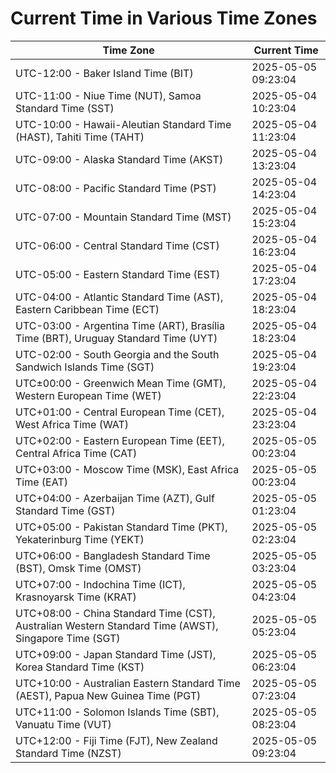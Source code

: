 # Current Time in Various Time Zones

| Time Zone | Current Time |
|-----------|--------------|
| UTC-12:00 - Baker Island Time (BIT) | 2025-05-05 09:23:04 |
| UTC-11:00 - Niue Time (NUT), Samoa Standard Time (SST) | 2025-05-04 10:23:04 |
| UTC-10:00 - Hawaii-Aleutian Standard Time (HAST), Tahiti Time (TAHT) | 2025-05-04 11:23:04 |
| UTC-09:00 - Alaska Standard Time (AKST) | 2025-05-04 13:23:04 |
| UTC-08:00 - Pacific Standard Time (PST) | 2025-05-04 14:23:04 |
| UTC-07:00 - Mountain Standard Time (MST) | 2025-05-04 15:23:04 |
| UTC-06:00 - Central Standard Time (CST) | 2025-05-04 16:23:04 |
| UTC-05:00 - Eastern Standard Time (EST) | 2025-05-04 17:23:04 |
| UTC-04:00 - Atlantic Standard Time (AST), Eastern Caribbean Time (ECT) | 2025-05-04 18:23:04 |
| UTC-03:00 - Argentina Time (ART), Brasília Time (BRT), Uruguay Standard Time (UYT) | 2025-05-04 18:23:04 |
| UTC-02:00 - South Georgia and the South Sandwich Islands Time (SGT) | 2025-05-04 19:23:04 |
| UTC±00:00 - Greenwich Mean Time (GMT), Western European Time (WET) | 2025-05-04 22:23:04 |
| UTC+01:00 - Central European Time (CET), West Africa Time (WAT) | 2025-05-04 23:23:04 |
| UTC+02:00 - Eastern European Time (EET), Central Africa Time (CAT) | 2025-05-05 00:23:04 |
| UTC+03:00 - Moscow Time (MSK), East Africa Time (EAT) | 2025-05-05 00:23:04 |
| UTC+04:00 - Azerbaijan Time (AZT), Gulf Standard Time (GST) | 2025-05-05 01:23:04 |
| UTC+05:00 - Pakistan Standard Time (PKT), Yekaterinburg Time (YEKT) | 2025-05-05 02:23:04 |
| UTC+06:00 - Bangladesh Standard Time (BST), Omsk Time (OMST) | 2025-05-05 03:23:04 |
| UTC+07:00 - Indochina Time (ICT), Krasnoyarsk Time (KRAT) | 2025-05-05 04:23:04 |
| UTC+08:00 - China Standard Time (CST), Australian Western Standard Time (AWST), Singapore Time (SGT) | 2025-05-05 05:23:04 |
| UTC+09:00 - Japan Standard Time (JST), Korea Standard Time (KST) | 2025-05-05 06:23:04 |
| UTC+10:00 - Australian Eastern Standard Time (AEST), Papua New Guinea Time (PGT) | 2025-05-05 07:23:04 |
| UTC+11:00 - Solomon Islands Time (SBT), Vanuatu Time (VUT) | 2025-05-05 08:23:04 |
| UTC+12:00 - Fiji Time (FJT), New Zealand Standard Time (NZST) | 2025-05-05 09:23:04 |
